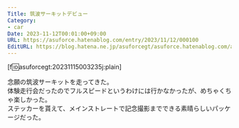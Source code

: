 ```yaml
---
Title: 筑波サーキットデビュー
Category:
- car
Date: 2023-11-12T00:01:00+09:00
URL: https://asuforce.hatenablog.com/entry/2023/11/12/000100
EditURL: https://blog.hatena.ne.jp/asuforcegt/asuforce.hatenablog.com/atom/entry/6801883189058847310
---
```


[f:id:asuforcegt:20231115003235j:plain]

念願の筑波サーキットを走ってきた。  
体験走行会だったのでフルスピードというわけには行かなかったが、めちゃくちゃ楽しかった。  
ステッカーを貰えて、メインストレートで記念撮影までできる素晴らしいパッケージだった。  
